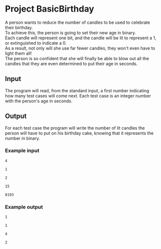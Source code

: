 # Project BasicBirthday

A person wants to reduce the number of candles to be used to celebrate their birthday.\
To achieve this, the person is going to set their new age in binary.\
Each candle will represent one bit, and the candle will be lit to represent a 1, or extinguished to indicate a 0.\
As a result, not only will she use far fewer candles, they won't even have to light them all!\
The person is so confident that she will finally be able to blow out all the candles that they are even determined to put their age in seconds.

## Input
The program will read, from the standard input, a first number indicating how many test cases will come next.
Each test case is an integer number with the person's age in seconds.

## Output
For each test case the program will write the number of lit candles the person will have to put on his birthday cake, knowing that it represents the number in binary.

### Example input
````
4

1

2

15

8193
````

### Example output
````
1

1

4

2
````